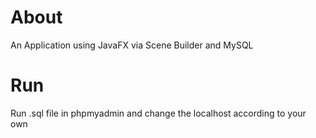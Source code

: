 # About
An Application using JavaFX via Scene Builder and MySQL

# Run
Run .sql file in phpmyadmin and change the localhost according to your own
